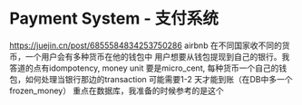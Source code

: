 # Payment System - 支付系统

https://juejin.cn/post/6855584834253750286
airbnb 在不同国家收不同的货币，一个用户会有多种货币在他的钱包中 用户想要从钱包提现到自己的银行。我答道的点有idompotency, money unit 要是micro_cent, 每种货币一个自己的钱包，如何处理当银行那边的transaction 可能需要1-2 天才能到账（在DB中多一个frozen_money） 重点在数据库，我准备的时候参考的是这个

